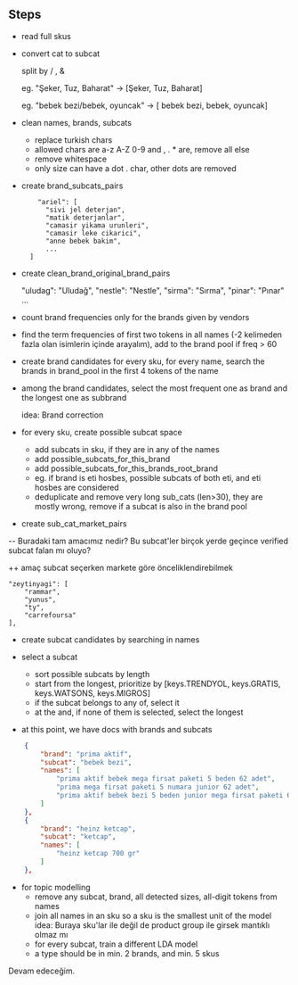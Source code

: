 ## Steps 

* read full skus 
* convert cat to subcat

    split by / , & 
    
    eg. "Şeker, Tuz, Baharat" ->  [Şeker, Tuz, Baharat]
    
    eg. "bebek bezi/bebek, oyuncak" -> [ bebek bezi, bebek, oyuncak]

* clean names, brands, subcats
    * replace turkish chars 
    * allowed chars are a-z A-Z 0-9 and , . * are, remove all else 
    * remove whitespace
    * only size can have a dot . char, other dots are removed 


    
+ create brand_subcats_pairs
  ```
      "ariel": [
        "sivi jel deterjan",
        "matik deterjanlar",
        "camasir yikama urunleri",
        "camasir leke cikarici",
        "anne bebek bakim",
        ...
    ]
  ```


 
+ create clean_brand_original_brand_pairs

    "uludag": "Uludağ",
    "nestle": "Nestle",
    "sirma": "Sırma",
    "pinar": "Pınar" 
    ...
    
+ count brand frequencies only for the brands given by vendors 
   
+ find the term frequencies of first two tokens in all names (-2 kelimeden fazla olan isimlerin içinde arayalım), add to the brand pool if freq > 60 

+ create brand candidates
    for every sku, for every name, search the brands in brand_pool in the first 4 tokens of the name 

+ among the brand candidates, select the most frequent one as brand and the longest one as subbrand 

    idea: Brand correction
   
+ for every sku, create possible subcat space

    * add subcats in sku, if they are in any of the names
    * add possible_subcats_for_this_brand
    * add possible_subcats_for_this_brands_root_brand 
    * eg. if brand is eti hosbes, possible subcats of both eti, and eti hosbes are considered 
    * deduplicate and remove very long sub_cats (len>30), they are mostly wrong, remove if a subcat is also in the brand pool 


+ create sub_cat_market_pairs

-- Buradaki tam amacımız nedir? Bu subcat'ler birçok yerde geçince verified subcat falan mı oluyo?

++ amaç subcat seçerken markete göre önceliklendirebilmek 

    "zeytinyagi": [
        "rammar",
        "yunus",
        "ty",
        "carrefoursa"
    ],
    
  
+ create subcat candidates by searching in names 

+ select a subcat 
    * sort possible subcats by length
    * start from the longest, prioritize by [keys.TRENDYOL, keys.GRATIS, keys.WATSONS, keys.MIGROS] 
    * if the subcat belongs to any of, select it 
    * at the and, if none of them is selected, select the longest 


+ at this point, we have docs with brands and subcats 

```json
    {
        "brand": "prima aktif",
        "subcat": "bebek bezi",
        "names": [
            "prima aktif bebek mega firsat paketi 5 beden 62 adet",
            "prima mega firsat paketi 5 numara junior 62 adet",
            "prima aktif bebek bezi 5 beden junior mega firsat paketi 62 adet"
        ]
    },
    {
        "brand": "heinz ketcap",
        "subcat": "ketcap",
        "names": [
            "heinz ketcap 700 gr"
        ]
    },
```



+ for topic modelling
    * remove any subcat, brand, all detected sizes, all-digit tokens from names
    * join all names in an sku so a sku is the smallest unit of the model 
    idea: Buraya sku'lar ile değil de product group ile girsek mantıklı olmaz mı
    * for every subcat, train a different LDA model 
    * a type should be in min. 2 brands, and min. 5 skus 
    
Devam edeceğim.



